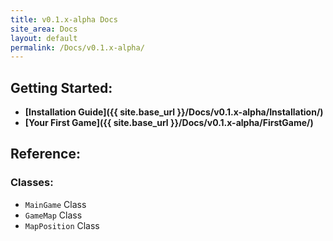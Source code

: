 ```yaml
---
title: v0.1.x-alpha Docs
site_area: Docs
layout: default
permalink: /Docs/v0.1.x-alpha/
---
```


## Getting Started:

- **[Installation Guide]({{ site.base_url }}/Docs/v0.1.x-alpha/Installation/)**
- **[Your First Game]({{ site.base_url }}/Docs/v0.1.x-alpha/FirstGame/)**

## Reference:

### Classes:

- `MainGame` Class
- `GameMap` Class
- `MapPosition` Class
